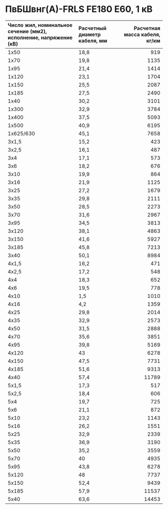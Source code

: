 # ПвБШвнг(А)-FRLS FE180 E60, 1 кВ

| Число жил, номинальное сечение (мм2), исполнение, напряжение (кВ)   | Расчетный диаметр кабеля, мм   |   Расчетная масса кабеля, кг/км |
|:--------------------------------------------------------------------|:-------------------------------|--------------------------------:|
| 1х50                                                                | 18,8                           |                             919 |
| 1х70                                                                | 19,8                           |                            1135 |
| 1х95                                                                | 21,4                           |                            1414 |
| 1х120                                                               | 23,1                           |                            1704 |
| 1х150                                                               | 25,5                           |                            2087 |
| 1х185                                                               | 27,5                           |                            2490 |
| 1х40                                                                | 30,2                           |                            3101 |
| 1х300                                                               | 32,9                           |                            3784 |
| 1х400                                                               | 37,5                           |                            5093 |
| 1х500                                                               | 40,9                           |                            6195 |
| 1х625/630                                                           | 45,1                           |                            7658 |
| 3х1,5                                                               | 15,2                           |                             423 |
| 3х2,5                                                               | 16,1                           |                             487 |
| 3х4                                                                 | 17,1                           |                             573 |
| 3х6                                                                 | 18,2                           |                             676 |
| 3х10                                                                | 19,9                           |                             864 |
| 3х16                                                                | 21,9                           |                            1125 |
| 3х25                                                                | 27,2                           |                            1679 |
| 3х35                                                                | 29,8                           |                            2111 |
| 3х50                                                                | 28,5                           |                            2273 |
| 3х70                                                                | 31,6                           |                            2967 |
| 3х95                                                                | 34,5                           |                            3813 |
| 3х120                                                               | 38,1                           |                            4863 |
| 3х150                                                               | 41,6                           |                            5927 |
| 3х185                                                               | 45,8                           |                            7213 |
| 3х40                                                                | 50,1                           |                            8984 |
| 4х1,5                                                               | 16,2                           |                             471 |
| 4х2,5                                                               | 17,2                           |                             548 |
| 4х4                                                                 | 18,3                           |                             652 |
| 4х6                                                                 | 19,5                           |                             778 |
| 4х10                                                                | 1,5                            |                            1010 |
| 4х16                                                                | 4,2                            |                            1359 |
| 4х25                                                                | 29,8                           |                            2014 |
| 4х35                                                                | 32,9                           |                            2573 |
| 4х50                                                                | 31,5                           |                            2888 |
| 4х70                                                                | 35,6                           |                            3851 |
| 4х95                                                                | 39,8                           |                            5169 |
| 4х120                                                               | 43                             |                            6278 |
| 4х150                                                               | 47,5                           |                            7731 |
| 4х185                                                               | 51,6                           |                            9313 |
| 4х40                                                                | 57,4                           |                           11789 |
| 5х1,5                                                               | 17,3                           |                             517 |
| 5х2,5                                                               | 18,4                           |                             606 |
| 5х4                                                                 | 19,7                           |                             725 |
| 5х6                                                                 | 21,1                           |                             872 |
| 5х10                                                                | 23,2                           |                            1143 |
| 5х16                                                                | 26,2                           |                            1551 |
| 5х25                                                                | 32,9                           |                            2339 |
| 5х35                                                                | 36,9                           |                            3190 |
| 5х50                                                                | 35,2                           |                            3559 |
| 5х70                                                                | 40                             |                            4935 |
| 5х95                                                                | 43,8                           |                            6278 |
| 5х120                                                               | 48                             |                            7737 |
| 5х150                                                               | 52,4                           |                            9439 |
| 5х185                                                               | 57,9                           |                           11537 |
| 5х40                                                                | 63,6                           |                           14453 |